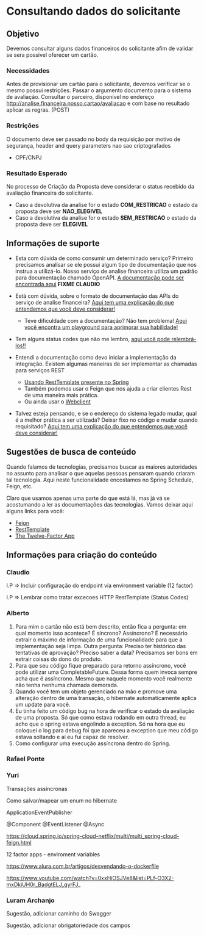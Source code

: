 # Consultando dados do solicitante

## Objetivo

Devemos consultar alguns dados financeiros do solicitante afim de validar se sera possivel oferecer um cartão.

### Necessidades

Antes de provisionar um cartão para o solicitante, devemos verificar se o mesmo possui restrições. Passar o argumento documento para o sistema de avaliação.
Consultar o parceiro, disponível no endereço http://analise.financeira.nosso.cartao/avaliacao e com base no resultado aplicar as regras. (POST)

### Restrições

O documento deve ser passado no body da requisição por motivo de segurança, header and query parameters nao sao criptografados
- CPF/CNPJ

### Resultado Esperado

No processo de Criação da Proposta deve considerar o status recebido da avaliação financeira do solicitante.
-  Caso a devolutiva da analise for o estado **COM_RESTRICAO** o estado da proposta deve ser **NAO_ELEGIVEL**
-  Caso a devolutiva da analise for o estado **SEM_RESTRICAO** o estado da proposta deve ser **ELEGIVEL**

## Informações de suporte

- Esta com dúvida de como consumir um determinado serviço? Primeiro precisamos analisar se ele possui algum tipo de 
documentação que nos instrua a utilizá-lo. Nosso serviço de analise financeira utiliza um padrão para documentação 
chamado OpenAPI. [A documentação pode ser encontrada aqui](link) **FIXME CLAUDIO**

* Está com dúvida, sobre o formato de documentação das APIs do serviço de analise financeira? [Aqui tem uma explicação do que entendemos que você deve considerar!](http://spec.openapis.org/oas/v3.0.3)
    
    * Teve dificuldade com a documentação? Não tem problema! [Aqui você encontra um playground para aprimorar sua habilidade!](https://editor.swagger.io/)

* Tem alguns status codes que não me lembro, [aqui você pode relembrá-los!!](../informacao_suporte/rest-status.md)

* Entendi a documentação como devo iniciar a implementação da integração. Existem algumas maneiras de ser implementar as chamadas para serviços REST
  * [Usando RestTemplate presente no Spring](../informacao_suporte/http-client-rest-template.md)
  * Também podemos usar o Feign que nos ajuda a criar clientes Rest de uma maneira mais prática.  
  * Ou ainda usar o [Webclient](../informacao_suporte/http-client-webflux.md)  
  
* Talvez esteja pensando, e se o endereço do sistema legado mudar, qual é a melhor prática a ser utilizada? Deixar fixo 
no código e mudar quando requisitado? [Aqui tem uma explicação do que entendemos que você deve considerar!](../informacao_procedural/twelve-factor-config.md)

## Sugestões de busca de conteúdo

Quando falamos de tecnologias, precisamos buscar as maiores autoridades no assunto para analisar o que aquelas pessoas 
pensaram quando criaram tal tecnologia. Aqui neste funcionalidade encostamos no Spring Schedule, Feign, etc. 

Claro que usamos apenas uma parte do que está lá, mas já vá se acostumando a ler as documentações das tecnologias. 
Vamos deixar aqui alguns links para você:

* [Feign](https://github.com/OpenFeign/feign)
* [RestTemplate](https://docs.spring.io/spring-android/docs/current/reference/html/rest-template.html)
* [The Twelve-Factor App](https://12factor.net/pt_br/)

## Informações para criação do conteúdo

### Claudio

I.P => Incluir configuração do endpoint via environment variable (12 factor)

I.P => Lembrar como tratar excecoes HTTP RestTemplate (Status Codes)

### Alberto

1. Para mim o cartão não está bem descrito, então fica a pergunta: 
   em qual momento isso acontece? É síncrono? Assíncrono? É necessário extrair o máximo de informação de uma funcionalidade para que a implementação seja limpa. Outra pergunta: Preciso ter histórico das tentativas de aprovação? Preciso saber a data? Precisamos ser bons em extrair coisas do dono do produto.
2. Para que seu código fique preparado para retorno assíncrono, você pode utilizar uma CompletableFuture. Dessa forma quem invoca sempre acha que é assíncrono. Mesmo que naquele momento você realmente não tenha nenhuma chamada demorada.
3. Quando você tem um objeto gerenciado na mão e promove uma alteração dentro de uma transação, o hibernate automaticamente aplica um update para você.
4. Eu tinha feito um código bug na hora de verificar o estado da avaliação de uma proposta. Só que como estava rodando em outra thread, eu acho que o spring estava engolindo a exception. Só na hora que eu coloquei o log para debug foi que apareceu a exception que meu código estava soltando e aí eu fui capaz de resolver.
5. Como configurar uma execução assíncrona dentro do Spring.

### Rafael Ponte

### Yuri

Transações assíncronas

Como salvar/mapear um enum no hibernate

ApplicationEventPublisher

@Component
@EventListener
@Async

https://cloud.spring.io/spring-cloud-netflix/multi/multi_spring-cloud-feign.html

12 factor apps - enviroment variables

https://www.alura.com.br/artigos/desvendando-o-dockerfile

https://www.youtube.com/watch?v=0xxHiOSJVe8&list=PLf-O3X2-mxDkiUH0r_BadgtELJ_qyrFJ_


### Luram Archanjo

Sugestão, adicionar caminho do Swagger

Sugestão, adicionar obrigatoriedade dos campos
